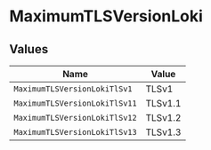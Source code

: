 # MaximumTLSVersionLoki


## Values

| Name                          | Value                         |
| ----------------------------- | ----------------------------- |
| `MaximumTLSVersionLokiTlSv1`  | TLSv1                         |
| `MaximumTLSVersionLokiTlSv11` | TLSv1.1                       |
| `MaximumTLSVersionLokiTlSv12` | TLSv1.2                       |
| `MaximumTLSVersionLokiTlSv13` | TLSv1.3                       |